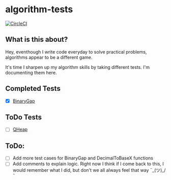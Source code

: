 # algorithm-tests
[![CircleCI](https://circleci.com/gh/azeezolaniran2016/algorithm-tests/tree/master.svg?style=svg)](https://circleci.com/gh/azeezolaniran2016/algorithm-tests/tree/master)

## What is this about?
Hey, eventhough I write code everyday to solve practical problems, algorithms appear to be a different game.

It's time I sharpen up my algorithm skills by taking different tests. I'm documenting them here.

## Completed Tests
 - [x] [BinaryGap](https://app.codility.com/programmers/lessons/1-iterations/binary_gap/) 

## ToDo Tests
 - [ ] [QHeap](https://www.hackerrank.com/challenges/qheap1/problem)

## ToDo:
 - [ ] Add more test cases for BinaryGap and DecimalToBaseX functions
 - [ ] Add comments to explain logic. Right now I think if I come back to this, I would remember what I did, but don't we all always feel that way ¯\_(ツ)_/¯
